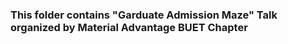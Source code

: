 ### This folder contains "Garduate Admission Maze" Talk organized by Material Advantage BUET Chapter
